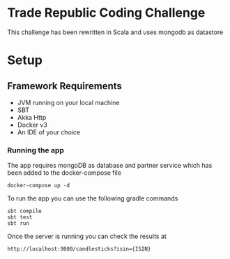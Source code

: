 # Trade Republic Coding Challenge

This challenge has been rewritten in Scala and uses mongodb as datastore

# Setup

## Framework Requirements
- JVM running on your local machine
- SBT
- Akka Http
- Docker v3
- An IDE of your choice


### Running the app
The app requires mongoDB as database and partner service which has been added to the docker-compose file
```shell
docker-compose up -d
```
To run the app you can use the following gradle commands
```
sbt compile
sbt test
sbt run
```

Once the server is running you can check the results at
```
http://localhost:9000/candlesticks?isin={ISIN}
```